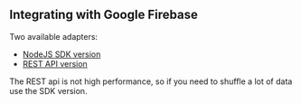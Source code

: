 ## Integrating with Google Firebase

Two available adapters:
- [NodeJS SDK version](https://github.com/sesam-community/firebase)
- [REST API version](https://github.com/sesam-community/firebase-rest)

The REST api is not high performance, so if you need to shuffle a lot of data use the SDK version.